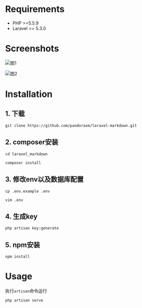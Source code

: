 # Requirements
* PHP >=5.5.9
* Laravel >= 5.3.0

# Screenshots

![图1](http://wx1.sinaimg.cn/large/658dc60bgy1fng6cx29e0j20ky0li417.jpg)

![图2](http://wx2.sinaimg.cn/large/658dc60bgy1fng6cx8cckj20t90ju40v.jpg)

# Installation

## 1. 下载

```
git clone https://github.com/pandoraxm/laravel-markdown.git
```

## 2. composer安装

```
cd laravel_markdown

composer install
```

## 3. 修改env以及数据库配置

```
cp .env.example .env

vim .env
```

## 4. 生成key

```
php artisan key:generate

```

## 5. npm安装

```
npm install
```

# Usage
执行`artisan`命令运行

```
php artisan serve
```